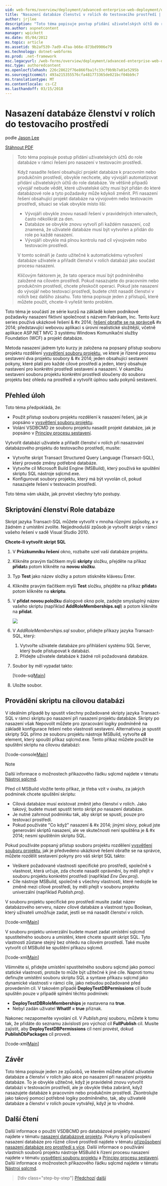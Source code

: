 ```yaml
---
uid: web-forms/overview/deployment/advanced-enterprise-web-deployment/deploying-database-role-memberships-to-test-environments
title: "Nasazení databáze členství v rolích do testovacího prostředí | Microsoft Docs"
author: jrjlee
description: "Toto téma popisuje postup přidání uživatelských účtů do role databáze v rámci řešení pro nasazení v testovacím prostředí. Při nasazení řešení obsahující..."
ms.author: aspnetcontent
manager: wpickett
ms.date: 05/04/2012
ms.topic: article
ms.assetid: 9b2af539-7ad9-47aa-b66e-873bd9906e79
ms.technology: dotnet-webforms
ms.prod: .net-framework
msc.legacyurl: /web-forms/overview/deployment/advanced-enterprise-web-deployment/deploying-database-role-memberships-to-test-environments
msc.type: authoredcontent
ms.openlocfilehash: 226c28622f76e866fba1fc33cf9b9b7a01e5295b
ms.sourcegitcommit: 493a215355576cfa481773365de021bcf04bb9c7
ms.translationtype: MT
ms.contentlocale: cs-CZ
ms.lasthandoff: 03/15/2018
---
```

<a name="deploying-database-role-memberships-to-test-environments"></a>Nasazení databáze členství v rolích do testovacího prostředí
====================
podle [Jason Lee](https://github.com/jrjlee)

[Stáhnout PDF](https://msdnshared.blob.core.windows.net/media/MSDNBlogsFS/prod.evol.blogs.msdn.com/CommunityServer.Blogs.Components.WeblogFiles/00/00/00/63/56/8130.DeployingWebAppsInEnterpriseScenarios.pdf)

> Toto téma popisuje postup přidání uživatelských účtů do role databáze v rámci řešení pro nasazení v testovacím prostředí.
> 
> Když nasadíte řešení obsahující projekt databáze k pracovním nebo produkčním prostředí, obvykle nechcete, aby vývojáři automatizovat přidání uživatelských účtů do role databáze. Ve většině případů vývojář nebude vědět, které uživatelské účty musí být přidán do které databázové role a tyto požadavky může kdykoli změnit. Při nasazení řešení obsahující projekt databáze na vývojovém nebo testovacím prostředí, situaci se však obvykle místo liší:
> 
> - Vývojáři obvykle znovu nasadí řešení v pravidelných intervalech, často několikrát za den.
> - Databáze se obvykle znovu vytvoří při každém nasazení, což znamená, že uživatelé databáze musí být vytvořen a přidán do role po každé nasazení.
> - Vývojáři obvykle má plnou kontrolu nad cíl vývojovém nebo testovacím prostředí.
> 
> V tomto scénáři je často užitečné k automatickému vytvoření databáze uživatele a přiřadit členství v rolích databázi jako součást procesu nasazení.
> 
> Klíčovým faktorem je, že tato operace musí být podmíněného založené na cílovém prostředí. Pokud nasazujete do pracovním nebo produkčním prostředí, chcete přeskočit operaci. Pokud jste nasazení do vývojář nebo testovací prostředí, budete chtít nasadit členství v rolích bez dalšího zásahu. Toto téma popisuje jeden z přístupů, které můžete použít, chcete-li vyřešit tento problém.


Toto téma je součástí ze série kurzů na základě kolem podnikové požadavky nasazení fiktivní společnost s názvem Fabrikam, Inc. Tento kurz series používá ukázkové řešení & #x 2014; [řešení obraťte se na správce](../web-deployment-in-the-enterprise/the-contact-manager-solution.md)& #x 2014; představující webovou aplikaci s úrovní realistické složitější, včetně aplikace ASP.NET MVC 3 systému Windows Komunikační služby Foundation (WCF) a projekt databáze.

Metoda nasazení jádrem tyto kurzy je založena na popsaný přístup souboru projektu rozdělení [vysvětlení souboru projektu](../web-deployment-in-the-enterprise/understanding-the-project-file.md), ve které je řízené procesu sestavení dva projektu soubory & #x 2014; jeden obsahující sestavení pokyny, které platí pro každé cílové prostředí a jeden, který obsahuje nastavení pro konkrétní prostředí sestavení a nasazení. V okamžiku sestavení souboru projektu konkrétní prostředí sloučeny do souboru projektu bez ohledu na prostředí a vytvořit úplnou sadu pokynů sestavení.

## <a name="task-overview"></a>Přehled úloh

Toto téma předpokládá, že:

- Použít přístup souboru projektu rozdělení k nasazení řešení, jak je popsáno v [vysvětlení souboru projektu](../web-deployment-in-the-enterprise/understanding-the-project-file.md).
- Volání VSDBCMD ze souboru projektu nasadit projekt databáze, jak je popsáno v [Principy procesu sestavení](../web-deployment-in-the-enterprise/understanding-the-build-process.md).

Vytvořit databázi uživatele a přiřadit členství v rolích při nasazování databázového projektu do testovacího prostředí, musíte:

- Vytvořte skript Transact Structured Query Language (Transact-SQL), který provede změny potřebné databáze.
- Vytvořte cíl Microsoft Build Engine (MSBuild), který používá ke spuštění skriptu SQL nástroje sqlcmd.exe.
- Konfigurovat soubory projektu, který má být vyvolán cíl, pokud nasazujete řešení v testovacím prostředí.

Toto téma vám ukáže, jak provést všechny tyto postupy.

## <a name="scripting-the-database-role-memberships"></a>Skriptování členství Role databáze

Skript jazyka Transact-SQL můžete vytvořit v mnoha různými způsoby, a v žádném z umístění zvolíte. Nejjednodušší způsob je vytvořit skript v rámci vašeho řešení v sadě Visual Studio 2010.

**Chcete-li vytvořit skript SQL**

1. V **Průzkumníku řešení** okno, rozbalte uzel vaší databáze projektu.
2. Klikněte pravým tlačítkem myši **skripty** složku, přejděte na příkaz **přidat**a potom klikněte na **novou složku**.
3. Typ **Test** jako název složky a potom stiskněte klávesu Enter.
4. Klikněte pravým tlačítkem myši **Test** složku, přejděte na příkaz **přidat**a potom klikněte na **skriptu**.
5. V **přidat novou položku** dialogové okno pole, zadejte smysluplný název vašeho skriptu (například **AddRoleMemberships.sql**) a potom klikněte na **přidat**.

    ![](deploying-database-role-memberships-to-test-environments/_static/image1.png)
6. V *AddRoleMemberships.sql* soubor, přidejte příkazy jazyka Transact-SQL, který:

    1. Vytvořte uživatele databáze pro přihlášení systému SQL Server, který bude přistupovat k databázi.
    2. Přidejte uživatele databáze k žádné roli požadovaná databáze.
7. Soubor by měl vypadat takto:

    [!code-sql[Main](deploying-database-role-memberships-to-test-environments/samples/sample1.sql)]
8. Uložte soubor.

## <a name="executing-the-script-on-the-target-database"></a>Provádění skriptu na cílovou databázi

V ideálním případě by spustit všechny požadované skripty jazyka Transact-SQL v rámci skriptu po nasazení při nasazení projektu databáze. Skripty po nasazení však Nepovolit můžete pro zpracování logiky podmíněně na základě konfigurace řešení nebo vlastnosti sestavení. Alternativou je spustit skripty SQL přímo ze souboru projektu nástroje MSBuild, vytvořte **cíl** element, který spouští příkaz sqlcmd.exe. Tento příkaz můžete použít ke spuštění skriptu na cílovou databázi:


[!code-console[Main](deploying-database-role-memberships-to-test-environments/samples/sample2.cmd)]


> [!NOTE]
> Další informace o možnostech příkazového řádku sqlcmd najdete v tématu [Nástroj sqlcmd](https://msdn.microsoft.com/library/ms162773.aspx).


Před cíl MSBuild vložíte tento příkaz, je třeba vzít v úvahu, za jakých podmínek chcete spuštění skriptu:

- Cílová databáze musí existovat změnit jeho členství v rolích. Jako takový, budete muset spustit tento skript *po* nasazení databáze.
- Je nutné zahrnout podmínku tak, aby skript se spustí, pouze pro testovací prostředí.
- Pokud používáte "Co když" nasazení & #x 2014; jinými slovy, pokud jste generování skriptů nasazení, ale ve skutečnosti není spuštěna je & #x 2014; nesmí spuštěním skriptu SQL.

Pokud používáte popsaný přístup souboru projektu rozdělení [vysvětlení souboru projektu](../web-deployment-in-the-enterprise/understanding-the-project-file.md), jak je předvedeno ukázkové řešení obraťte se na správce, můžete rozdělit sestavení pokyny pro váš skript SQL takto:

- Veškeré požadované vlastnosti specifické pro prostředí, společně s vlastnost, která určuje, zda chcete nasadit oprávnění, by měli přejít v souboru projektu konkrétní prostředí (například *Env Dev.proj*).
- Cíle nástroje MSBuild, společně s všechny vlastnosti, které nedojde ke změně mezi cílové prostředí, by měli přejít v souboru projektu univerzální (například *Publish.proj*).

V souboru projektu specifické pro prostředí musíte zadat název databázového serveru, název cílové databáze a vlastnost typu Boolean, který uživateli umožňuje zadat, jestli se má nasadit členství v rolích.


[!code-xml[Main](deploying-database-role-memberships-to-test-environments/samples/sample3.xml)]


V souboru projektu univerzální budete muset zadat umístění sqlcmd spustitelného souboru a umístění, které chcete spustit skript SQL. Tyto vlastnosti zůstane stejný bez ohledu na cílovém prostředí. Také musíte vytvořit cíl MSBuild ke spuštění příkazu sqlcmd.


[!code-xml[Main](deploying-database-role-memberships-to-test-environments/samples/sample4.xml)]


Všimněte si, přidejte umístění spustitelného souboru sqlcmd jako pomocí statické vlastnosti, protože to může být užitečné k jiné cíle. Naproti tomu definujte umístění souboru skriptu SQL a syntaxe příkazu sqlcmd jako dynamické vlastnosti v rámci cíle, jako nebudou požadované před provedením cíl. V takovém případě **DeployTestDBPermissions** cíl bude spuštěn pouze v případě splnění těchto podmínek:

- **DeployTestDBRoleMemberships** je nastavena na **true**.
- Nebyl zadán uživatel **WhatIf = true** příznak.

Nakonec nezapomeňte vyvolání cíl. V *Publish.proj* souboru, můžete k tomu tak, že přidáte do seznamu závislostí pro výchozí cíl **FullPublish** cíl. Musíte zajistit, aby **DeployTestDBPermissions** cíl není provést, dokud **PublishDbPackages** cíl provedl.


[!code-xml[Main](deploying-database-role-memberships-to-test-environments/samples/sample5.xml)]


## <a name="conclusion"></a>Závěr

Toto téma popisuje jeden ze způsobů, ve kterém můžete přidat uživatele databáze a členství v rolích jako akce po nasazení při nasazení projektu databáze. To je obvykle užitečné, když je pravidelně znovu vytvořit databázi v testovacím prostředí, ale je obvykle třeba zabránit, když nasazujete databáze k pracovním nebo produkčním prostředí. Zkontrolujte jako takový pomocí potřebné logiky podmíněného, tak, aby uživatelé databáze a členství v rolích pouze vytvářejí, když je to vhodné.

## <a name="further-reading"></a>Další čtení

Další informace o použití VSDBCMD pro databázové projekty nasazení najdete v tématu [nasazení databázové projekty](../web-deployment-in-the-enterprise/deploying-database-projects.md). Pokyny k přizpůsobení nasazení databáze pro různé cílové prostředí najdete v tématu [přizpůsobení nasazení databáze pro prostředí s více](customizing-database-deployments-for-multiple-environments.md). Další informace o používání vlastních souborů projektu nástroje MSBuild k řízení procesu nasazení najdete v tématu [vysvětlení souboru projektu](../web-deployment-in-the-enterprise/understanding-the-project-file.md) a [Principy procesu sestavení](../web-deployment-in-the-enterprise/understanding-the-build-process.md). Další informace o možnostech příkazového řádku sqlcmd najdete v tématu [Nástroj sqlcmd](https://msdn.microsoft.com/library/ms162773.aspx).

>[!div class="step-by-step"]
[Předchozí](customizing-database-deployments-for-multiple-environments.md)
[další](deploying-membership-databases-to-enterprise-environments.md)

